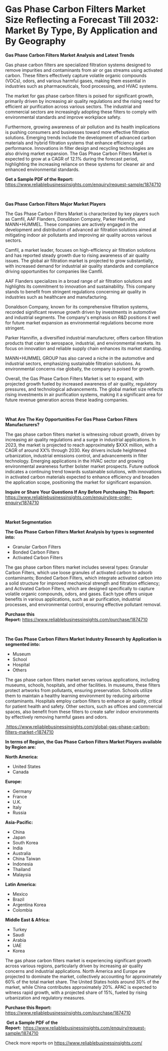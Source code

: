 <p><h1>Gas Phase Carbon Filters Market Size Reflecting a Forecast Till 2032: Market By Type, By Application and By Geography</h1></p><p><strong>Gas Phase Carbon Filters Market Analysis and Latest Trends</strong></p>
<p><p>Gas phase carbon filters are specialized filtration systems designed to remove impurities and contaminants from air or gas streams using activated carbon. These filters effectively capture volatile organic compounds (VOCs), odors, and various harmful gases, making them essential in industries such as pharmaceuticals, food processing, and HVAC systems. </p><p>The market for gas phase carbon filters is poised for significant growth, primarily driven by increasing air quality regulations and the rising need for efficient air purification across various sectors. The industrial and commercial sectors are increasingly adopting these filters to comply with environmental standards and improve workplace safety. </p><p>Furthermore, growing awareness of air pollution and its health implications is pushing consumers and businesses toward more effective filtration solutions. Emerging trends include the development of advanced carbon materials and hybrid filtration systems that enhance efficiency and performance. Innovations in filter design and recycling technologies are also driving market expansion. The Gas Phase Carbon Filters Market is expected to grow at a CAGR of 12.1% during the forecast period, highlighting the increasing reliance on these systems for cleaner air and enhanced environmental standards.</p></p>
<p><strong>Get a Sample PDF of the Report:&nbsp;</strong> <a href="https://www.reliablebusinessinsights.com/enquiry/request-sample/1874710?utm_campaign=2296&utm_medium=2&utm_source=Github&utm_content=ia&utm_term=28022025&utm_id=gas-phase-carbon-filters">https://www.reliablebusinessinsights.com/enquiry/request-sample/1874710</a></p>
<p>&nbsp;</p>
<p><strong>Gas Phase Carbon Filters Major Market Players</strong></p>
<p><p>The Gas Phase Carbon Filters Market is characterized by key players such as Camfil, AAF Flanders, Donaldson Company, Parker Hannifin, and MANN+HUMMEL. These companies are actively engaged in the development and distribution of advanced air filtration solutions aimed at mitigating indoor air pollutants and improving air quality across various sectors.</p><p>Camfil, a market leader, focuses on high-efficiency air filtration solutions and has reported steady growth due to rising awareness of air quality issues. The global air filtration market is projected to grow substantially, with increased demand for industrial air quality standards and compliance driving opportunities for companies like Camfil. </p><p>AAF Flanders specializes in a broad range of air filtration solutions and highlights its commitment to innovation and sustainability. This company stands to benefit from stringent regulations concerning air quality in industries such as healthcare and manufacturing.</p><p>Donaldson Company, known for its comprehensive filtration systems, recorded significant revenue growth driven by investments in automotive and industrial segments. The company's emphasis on R&D positions it well for future market expansion as environmental regulations become more stringent.</p><p>Parker Hannifin, a diversified industrial manufacturer, offers carbon filtration products that cater to aerospace, industrial, and environmental markets. Its focus on innovation and reliable supply chain enhances its market standing.</p><p>MANN+HUMMEL GROUP has also carved a niche in the automotive and industrial sectors, emphasizing sustainable filtration solutions. As environmental concerns rise globally, the company is poised for growth.</p><p>Overall, the Gas Phase Carbon Filters Market is set to expand, with projected growth fueled by increased awareness of air quality, regulatory pressures, and technological advancements. The global market size reflects rising investments in air purification systems, making it a significant area for future revenue generation across these leading companies.</p></p>
<p>&nbsp;</p>
<p><strong>What Are The Key Opportunities For Gas Phase Carbon Filters Manufacturers?</strong></p>
<p><p>The gas phase carbon filters market is witnessing robust growth, driven by increasing air quality regulations and a surge in industrial applications. In 2023, the market is projected to reach approximately $XXX million, with a CAGR of around XX% through 2030. Key drivers include heightened urbanization, industrial emissions control, and advancements in filter technology. Emerging applications in the HVAC sector and growing environmental awareness further bolster market prospects. Future outlook indicates a continuing trend towards sustainable solutions, with innovations in activated carbon materials expected to enhance efficiency and broaden the application scope, positioning the market for significant expansion.</p></p>
<p><strong>Inquire or Share Your Questions If Any Before Purchasing This Report:</strong> <a href="https://www.reliablebusinessinsights.com/enquiry/pre-order-enquiry/1874710?utm_campaign=2296&utm_medium=2&utm_source=Github&utm_content=ia&utm_term=28022025&utm_id=gas-phase-carbon-filters">https://www.reliablebusinessinsights.com/enquiry/pre-order-enquiry/1874710</a></p>
<p>&nbsp;</p>
<p><strong>Market Segmentation</strong></p>
<p><strong>The Gas Phase Carbon Filters Market Analysis by types is segmented into:</strong></p>
<p><ul><li>Granular Carbon Filters</li><li>Bonded Carbon Filters</li><li>Activated Carbon Filters</li></ul></p>
<p><p>The gas phase carbon filters market includes several types: Granular Carbon Filters, which use loose granules of activated carbon to adsorb contaminants; Bonded Carbon Filters, which integrate activated carbon into a solid structure for improved mechanical strength and filtration efficiency; and Activated Carbon Filters, which are designed specifically to capture volatile organic compounds, odors, and gases. Each type offers unique benefits in various applications, such as air purification, industrial processes, and environmental control, ensuring effective pollutant removal.</p></p>
<p><strong>Purchase this Report:&nbsp;</strong><a href="https://www.reliablebusinessinsights.com/purchase/1874710?utm_campaign=2296&utm_medium=2&utm_source=Github&utm_content=ia&utm_term=28022025&utm_id=gas-phase-carbon-filters">https://www.reliablebusinessinsights.com/purchase/1874710</a></p>
<p>&nbsp;</p>
<p><strong>The Gas Phase Carbon Filters Market Industry Research by Application is segmented into:</strong></p>
<p><ul><li>Museum</li><li>School</li><li>Hospital</li><li>Others</li></ul></p>
<p><p>The gas phase carbon filters market serves various applications, including museums, schools, hospitals, and other facilities. In museums, these filters protect artworks from pollutants, ensuring preservation. Schools utilize them to maintain a healthy learning environment by reducing airborne contaminants. Hospitals employ carbon filters to enhance air quality, critical for patient health and safety. Other sectors, such as offices and commercial spaces, also benefit from these filters to create safer indoor environments by effectively removing harmful gases and odors.</p></p>
<p><a href="https://www.reliablebusinessinsights.com/global-gas-phase-carbon-filters-market-r1874710?utm_campaign=2296&utm_medium=2&utm_source=Github&utm_content=ia&utm_term=28022025&utm_id=gas-phase-carbon-filters">&nbsp;https://www.reliablebusinessinsights.com/global-gas-phase-carbon-filters-market-r1874710</a></p>
<p><strong>In terms of Region, the Gas Phase Carbon Filters Market Players available by Region are:</strong></p>
<p>
    <p> <strong> North America: </strong>
        <ul>
            <li>United States</li>
            <li>Canada</li>
        </ul>
        </p> 
    <p> <strong> Europe: </strong>
        <ul>
            <li>Germany</li>
            <li>France</li>
            <li>U.K.</li>
            <li>Italy</li>
            <li>Russia</li>
        </ul>
        </p> 
    <p> <strong> Asia-Pacific: </strong>
        <ul>
            <li>China</li>
            <li>Japan</li>
            <li>South Korea</li>
            <li>India</li>
            <li>Australia</li>
            <li>China Taiwan</li>
            <li>Indonesia</li>
            <li>Thailand</li>
            <li>Malaysia</li>
        </ul>
        </p> 
    <p> <strong> Latin America: </strong>
        <ul>
            <li>Mexico</li>
            <li>Brazil</li>
            <li>Argentina Korea</li>
            <li>Colombia</li>
        </ul>
        </p> 
    <p> <strong> Middle East & Africa: </strong>
        <ul>
            <li>Turkey</li>
            <li>Saudi</li>
            <li>Arabia</li>
            <li>UAE</li>
            <li>Korea</li>
        </ul>
    </p>
    </p>
<p><p>The gas phase carbon filters market is experiencing significant growth across various regions, particularly driven by increasing air quality concerns and industrial applications. North America and Europe are projected to dominate the market, collectively accounting for approximately 60% of the total market share. The United States holds around 30% of the market, while China contributes approximately 20%. APAC is expected to witness rapid growth, with a projected share of 15%, fueled by rising urbanization and regulatory measures.</p></p>
<p><strong>Purchase this Report: </strong><a href="https://www.reliablebusinessinsights.com/purchase/1874710?utm_campaign=2296&utm_medium=2&utm_source=Github&utm_content=ia&utm_term=28022025&utm_id=gas-phase-carbon-filters">https://www.reliablebusinessinsights.com/purchase/1874710</a></p>
<p>&nbsp;<strong>Get a Sample PDF of the Report:&nbsp;&nbsp;</strong><a href="https://www.reliablebusinessinsights.com/enquiry/request-sample/1874710?utm_campaign=2296&utm_medium=2&utm_source=Github&utm_content=ia&utm_term=28022025&utm_id=gas-phase-carbon-filters">https://www.reliablebusinessinsights.com/enquiry/request-sample/1874710</a></p>
<p><strong></strong></p>
<p>Check more reports on <a href="https://www.reliablebusinessinsights.com/?utm_campaign=2296&utm_medium=2&utm_source=Github&utm_content=ia&utm_term=28022025&utm_id=gas-phase-carbon-filters">https://www.reliablebusinessinsights.com/</a></p>